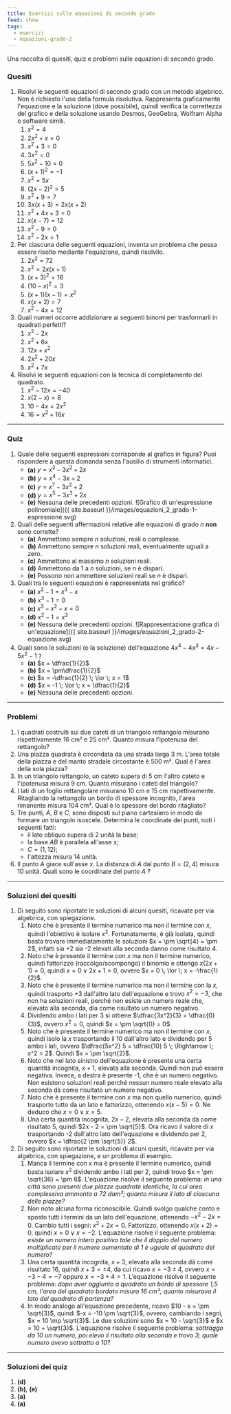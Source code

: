 ```yaml
---
title: Esercizi sulle equazioni di secondo grado
feed: show
tags:
  - esercizi
  - equazioni-grado-2
---
```


Una raccolta di quesiti, quiz e problemi sulle equazioni di secondo grado.

### Quesiti

1. Risolvi le seguenti equazioni di secondo grado con un metodo algebrico. Non è richiesto l'uso della formula risolutiva. Rappresenta graficamente l'equazione e la soluzione (dove possibile), quindi verifica la correttezza del grafico e della soluzione usando Desmos, GeoGebra, Wolfram Alpha o software simili.
	1. $x^2 = 4$
	2. $2x^2 + x = 0$ 
	3. $x^2 + 3 = 0$
	4. $3x^2 = 0$
	5. $5x^2 - 10 = 0$
	6. $(x + 1)^2 = -1$
	7. $x^2 = 5x$
	8. $(2x - 2)^2 = 5$
	9. $x^2 + 9 = 7$
	10. $3x(x + 3) = 2x(x + 2)$
	11. $x^2 + 4x + 3 = 0$
	12. $x(x - 7) = 12$
	13. $x^2 - 9 = 0$
	14. $x^2 - 2x = 1$
2. Per ciascuna delle seguenti equazioni, inventa un problema che possa essere risolto mediante l'equazione, quindi risolvilo.
	1. $2x^2 = 72$
	2. $x^2 = 2x(x + 1)$
	3. $(x + 3)^2 = 16$
	4. $(10 - x)^2 = 3$
	5. $(x + 1)(x - 1) = x^2$
	6. $x(x + 2) = 7$
	7. $x^2 - 4x = 12$
3. Quali numeri occorre addizionare ai seguenti binomi per trasformarli in quadrati perfetti?
	1. $x^2 - 2x$
	2. $x^2 + 6x$
	3. $12x + x^2$
	4. $2x^2 + 20x$
	5. $x^2 + 7x$
4. Risolvi le seguenti equazioni con la tecnica di completamento del quadrato.
	1. $x^2 - 12x = -40$
	2. $x(2 - x) = 8$
	3. $10 - 4x = 2x^2$
	4. $16 = x^2 + 16x$

---

### Quiz

1. Quale delle seguenti espressioni corrisponde al grafico in figura? Puoi rispondere a questa domanda senza l'ausilio di strumenti informatici.
	- **(a)** $y = x^3 -3x^2 + 2x$
	- **(b)** $y = x^4 - 3x + 2$
	- **(c)** $y = x^7 - 3x^2 + 2$
	- **(d)** $y = x^5 - 3x^3 +2x$
	- **(e)** Nessuna delle precedenti opzioni.
	![Grafico di un'espressione polinomiale]({{ site.baseurl }}/images/equazioni_2_grado-1-espressione.svg)
2. Quali delle seguenti affermazioni relative alle equazioni di grado $n$ **non** sono corrette?
	- **(a)** Ammettono sempre $n$ soluzioni, reali o complesse.
	- **(b)** Ammettono sempre $n$ soluzioni reali, eventualmente uguali a zero.
	- **(c)** Ammettono al massimo $n$ soluzioni reali.
	- **(d)** Ammettono da 1 a $n$ soluzioni, se $n$ è dispari.
	- **(e)** Possono non ammettere soluzioni reali se $n$ è dispari.
3. Quali tra le seguenti equazioni è rappresentata nel grafico?
	- **(a)** $x^2 - 1 = x^3 - x$
	- **(b)** $x^3 - 1 = 0$
	- **(c)** $x^3 - x^2 - x = 0$
	- **(d)** $x^2 - 1 = x^3$
	- **(e)** Nessuna delle precedenti opzioni.
	![Rappresentazione grafica di un'equazione]({{ site.baseurl }}/images/equazioni_2_grado-2-equazione.svg)
4. Quali sono le soluzioni (o la soluzione) dell'equazione $4x^4 - 4x^3 = 4x - 5x^2 - 1$ ?
	- **(a)** $x = \dfrac{1}{2}$
	- **(b)** $x = \pm\dfrac{1}{2}$
	- **(c)** $x = -\dfrac{1}{2} \; \lor \; x = 1$
	- **(d)** $x = -1 \; \lor \; x = \dfrac{1}{2}$
	- **(e)** Nessuna delle precedenti opzioni.

---

### Problemi

1. I quadrati costruiti sui due cateti di un triangolo rettangolo misurano rispettivamente 16 cm² e 25 cm². Quanto misura l'ipotenusa del rettangolo?
2. Una piazza quadrata è circondata da una strada larga 3 m. L'area totale della piazza e del manto stradale circostante è 500 m². Qual è l'area della sola piazza?
3. In un triangolo rettangolo, un cateto supera di 5 cm l'altro cateto e l'ipotenusa misura 9 cm. Quanto misurano i cateti del triangolo?
4. I lati di un foglio rettangolare misurano 10 cm e 15 cm rispettivamente. Ritagliando la rettangolo un bordo di spessore incognito, l'area rimanente misura 104 cm². Qual è lo spessore del bordo ritagliato?
5. Tre punti, $A$, $B$ e $C$, sono disposti sul piano cartesiano in modo da formare un triangolo isoscele. Determina le coordinate dei punti, noti i seguenti fatti:
	- il lato obliquo supera di 2 unità la base;
	- la base $AB$ è parallela all'asse x;
	- $C = (1, 12)$;
	- l'altezza misura 14 unità.
6. Il punto $A$ giace sull'asse $x$. La distanza di $A$ dal punto $B = (2, 4)$ misura 10 unità. Quali sono le coordinate del punto $A$ ?

---

### Soluzioni dei quesiti

1. Di seguito sono riportate le soluzioni di alcuni quesiti, ricavate per via algebrica, con spiegazione.
	1. Noto che è presente il termine numerico ma non il termine con $x$, quindi l'obiettivo è isolare $x^2$. Fortunatamente, è già isolata, quindi basta trovare immediatamente le soluzioni $x = \pm \sqrt{4} = \pm 2$, infatti sia +2 sia -2 elevati alla seconda danno come risultato 4.
	2. Noto che è presente il termine con $x$ ma non il termine numerico, quindi fattorizzo (raccolgo/scompongo) il binomio e ottengo $x(2x + 1) = 0$, quindi $x = 0 \; \lor \; 2x + 1 = 0$, ovvero $x = 0 \; \lor \; x = -\frac{1}{2}$.
	3. Noto che è presente il termine numerico ma non il termine con la $x$, quindi trasporto +3 dall'altro lato dell'equazione e trovo $x^2 = -3$, che non ha soluzioni reali, perché non esiste un numero reale che, elevato alla seconda, dia come risultato un numero negativo.
	4. Dividendo ambo i lati per 3 si ottiene $\dfrac{3x^2}{3} = \dfrac{0}{3}$, ovvero $x^2 = 0$, quindi $x = \pm \sqrt{0} = 0$.
	5. Noto che è presente il termine numerico ma non il termine con $x$, quindi isolo la $x$ trasportando il 10 dall'altro lato e dividendo per 5 ambo i lati, ovvero $\dfrac{5x^2} 5 = \dfrac{10} 5 \; \Rightarrow \; x^2 = 2$. Quindi $x = \pm \sqrt{2}$.
	6. Noto che nel lato sinistro dell'equazione è presente una certa quantità incognita, $x + 1$, elevata alla seconda. Quindi non può essere negativa. Invece, a destra è presente -1, che è un numero negativo. Non esistono soluzioni reali perché nessun numero reale elevato alla seconda dà come risultato un numero negativo.
	7. Noto che è presente il termine con $x$ ma non quello numerico, quindi trasporto tutto da un lato e fattorizzo, ottenendo $x(x - 5) = 0$. Ne deduco che $x = 0 \; \lor \; x = 5$.
	8. Una certa quantità incognita, $2x - 2$, elevata alla seconda dà come risultato 5, quindi $2x - 2 = \pm \sqrt{5}$. Ora ricavo il valore di $x$ trasportando -2 dall'altro lato dell'equazione e dividendo per 2, ovvero $x = \dfrac{2 \pm \sqrt{5}} 2$.
2. Di seguito sono riportate le soluzioni di alcuni quesiti, ricavate per via algebrica, con spiegazione, e un problema di esempio.
	1. Manca il termine con $x$ ma è presente il termine numerico, quindi basta isolare $x^2$ dividendo ambo i lati per 2, quindi trovo $x = \pm \sqrt{36} = \pm 6$. L'equazione risolve il seguente problema: *in una città sono presenti due piazze quadrate identiche, la cui area complessiva ammonta a 72 dam²; quanto misura il lato di ciascuna delle piazze?*
	2. Non noto alcuna forma riconoscibile. Quindi svolgo qualche conto e sposto tutti i termini da un lato dell'equazione, ottenendo $-x^2 - 2x = 0$. Cambio tutti i segni: $x^2 + 2x = 0$. Fattorizzo, ottenendo $x(x + 2) = 0$, quindi $x = 0 \; \lor \; x = -2$. L'equazione risolve il seguente problema: *esiste un numero intero positivo tale che il doppio del numero moltiplicato per il numero aumentato di 1 è uguale al quadrato del numero?*
	3. Una certa quantità incognita, $x + 3$, elevata alla seconda dà come risultato 16, quindi $x + 3 = \pm 4$, da cui ricavo $x = -3 \pm 4$, ovvero $x = -3 - 4 = -7$ oppure $x = -3 + 4 = 1$. L'equazione risolve il seguente problema: *dopo aver aggiunto a quadrato un bordo di spessore 1,5 cm, l'area del quadrato bordato misura 16 cm²; quanto misurava il lato del quadrato di partenza?*
	4. In modo analogo all'equazione precedente, ricavo $10 - x = \pm \sqrt{3}$, quindi $-x = -10 \pm \sqrt{3}$, ovvero, cambiando i segni, $x = 10 \mp \sqrt{3}$. Le due soluzioni sono $x = 10 - \sqrt{3}$ e $x = 10 + \sqrt{3}$. L'equazione risolve il seguente problema: *sottraggo da 10 un numero, poi elevo il risultato alla seconda e trovo 3; quale numero avevo sottratto a 10?*

---

### Soluzioni dei quiz

1. **(d)**
2. **(b)**, **(e)**
3. **(a)**
4. **(a)**